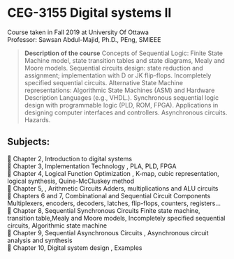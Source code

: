 # CEG-3155 Digital systems II
Course taken in Fall 2019 at University Of Ottawa  
Professor: Sawsan Abdul-Majid, Ph.D., PEng, SMIEEE  

>**Description of the course**
Concepts of Sequential Logic: Finite State Machine model, state transition tables and
state diagrams, Mealy and Moore models. Sequential circuits design: state reduction
and assignment; implementation with D or JK flip-flops. Incompletely specified
sequential circuits. Alternative State Machine representations: Algorithmic State
Machines (ASM) and Hardware Description Languages (e.g., VHDL.). Synchronous
sequential logic design with programmable logic (PLD, ROM, FPGA). Applications in
designing computer interfaces and controllers. Asynchronous circuits. Hazards.

## Subjects:
 Chapter 2, Introduction to digital systems   
 Chapter 3, Implementation Technology , PLA, PLD, FPGA  
 Chapter 4, Logical Function Optimization , K-map, cubic representation, logical synthesis, Quine-McCluskey method   
 Chapter 5, , Arithmetic Circuits Adders, multiplications and ALU circuits  
 Chapters 6 and 7, Combinational and Sequential Circuit Components Multiplexers, encoders, decoders, latches, flip-flops, counters, registers…    
 Chapter 8, Sequential Synchronous Circuits Finite state machine, transition table,Mealy and Moore models, Incompletely specified sequential circuits, Algorithmic state machine   
 Chapter 9, Sequential Asynchronous Circuits , Asynchronous circuit analysis and synthesis   
 Chapter 10, Digital system design , Examples
 
